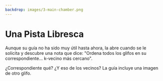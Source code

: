```yaml
---
backdrop: images/3-main-chamber.png
---
```


# Una Pista Libresca

Aunque su guía no ha sido muy útil hasta ahora, la abre cuando se le solicita y descubre una nota que dice: "Ordena todos los glifos en su correspondiente... k-vecino más cercano".

¿Correspondiente qué? ¿Y eso de los vecinos? La guía incluye una imagen de otro glifo.

<Item id="15" />

<Page url="599" instructions="Haga clic en la URL que aparece junto a la imagen del glifo para obtener más información sobre estos vecinos y su clasificación. Parece que necesitas reorganizar los glifos rotos en el friso de acuerdo con su 'casa'." action="Continuar" condition="15" />
